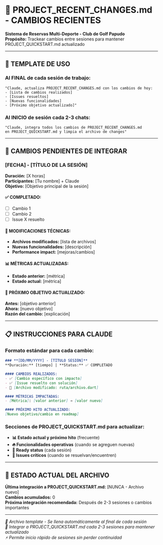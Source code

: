 # 🔄 PROJECT_RECENT_CHANGES.md - CAMBIOS RECIENTES
**Sistema de Reservas Multi-Deporte - Club de Golf Papudo**  
**Propósito:** Trackear cambios entre sesiones para mantener PROJECT_QUICKSTART.md actualizado

---

## 📅 TEMPLATE DE USO

### **Al FINAL de cada sesión de trabajo:**
```
"Claude, actualiza PROJECT_RECENT_CHANGES.md con los cambios de hoy:
- [Lista de cambios realizados]
- [Issues resueltos] 
- [Nuevas funcionalidades]
- [Próximo objetivo actualizado]"
```

### **Al INICIO de sesión cada 2-3 chats:**
```
"Claude, integra todos los cambios de PROJECT_RECENT_CHANGES.md 
en PROJECT_QUICKSTART.md y limpia el archivo de changes"
```

---

## 🎯 CAMBIOS PENDIENTES DE INTEGRAR

### **[FECHA] - [TÍTULO DE LA SESIÓN]**
**Duración:** [X horas]  
**Participantes:** [Tu nombre] + Claude  
**Objetivo:** [Objetivo principal de la sesión]

#### ✅ **COMPLETADO:**
- [ ] Cambio 1
- [ ] Cambio 2  
- [ ] Issue X resuelto

#### 🔧 **MODIFICACIONES TÉCNICAS:**
- **Archivos modificados:** [lista de archivos]
- **Nuevas funcionalidades:** [descripción]
- **Performance impact:** [mejoras/cambios]

#### 📊 **MÉTRICAS ACTUALIZADAS:**
- **Estado anterior:** [métrica] 
- **Estado actual:** [métrica]

#### 🎯 **PRÓXIMO OBJETIVO ACTUALIZADO:**
**Antes:** [objetivo anterior]  
**Ahora:** [nuevo objetivo]  
**Razón del cambio:** [explicación]

---

## 📋 INSTRUCCIONES PARA CLAUDE

### **Formato estándar para cada cambio:**
```markdown
### **[DD/MM/YYYY] - [TÍTULO SESIÓN]**
**Duración:** [tiempo] | **Status:** ✅ COMPLETADO

#### CAMBIOS REALIZADOS:
- ✅ [Cambio específico con impacto]
- ✅ [Issue resuelto con solución]
- 🔧 [Archivo modificado: ruta/archivo.dart]

#### MÉTRICAS IMPACTADAS:
- [Métrica]: [valor anterior] → [valor nuevo]

#### PRÓXIMO HITO ACTUALIZADO:  
[Nuevo objetivo/cambio en roadmap]
```

### **Secciones de PROJECT_QUICKSTART.md para actualizar:**
- **📊 Estado actual y próximo hito** (frecuente)
- **🔥 Funcionalidades operativas** (cuando se agreguen nuevas)  
- **🎯 Ready status** (cada sesión)
- **🚨 Issues críticos** (cuando se resuelvan/encuentren)

---

## 🔄 ESTADO ACTUAL DEL ARCHIVO

**Última integración a PROJECT_QUICKSTART.md:** [NUNCA - Archivo nuevo]  
**Cambios acumulados:** 0  
**Próxima integración recomendada:** Después de 2-3 sesiones o cambios importantes

---

*📝 Archivo template - Se llena automáticamente al final de cada sesión*  
*🔄 Integrar a PROJECT_QUICKSTART.md cada 2-3 sesiones para mantener actualizado*  
*⚡ Permite inicio rápido de sesiones sin perder continuidad*